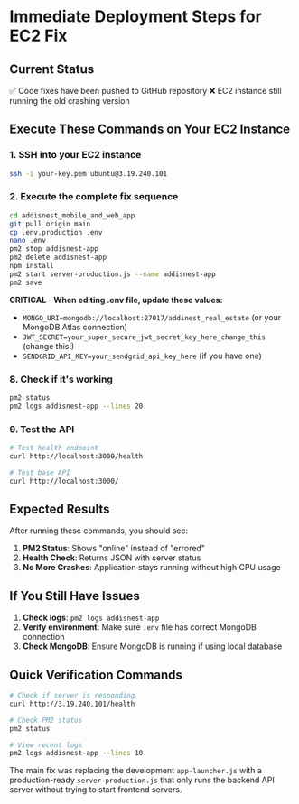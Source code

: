 # Immediate Deployment Steps for EC2 Fix

## Current Status
✅ Code fixes have been pushed to GitHub repository
❌ EC2 instance still running the old crashing version

## Execute These Commands on Your EC2 Instance

### 1. SSH into your EC2 instance
```bash
ssh -i your-key.pem ubuntu@3.19.240.101
```

### 2. Execute the complete fix sequence
```bash
cd addisnest_mobile_and_web_app
git pull origin main
cp .env.production .env
nano .env
pm2 stop addisnest-app
pm2 delete addisnest-app
npm install
pm2 start server-production.js --name addisnest-app
pm2 save
```

**CRITICAL - When editing .env file, update these values:**
- `MONGO_URI=mongodb://localhost:27017/addinest_real_estate` (or your MongoDB Atlas connection)
- `JWT_SECRET=your_super_secure_jwt_secret_key_here_change_this` (change this!)
- `SENDGRID_API_KEY=your_sendgrid_api_key_here` (if you have one)

### 8. Check if it's working
```bash
pm2 status
pm2 logs addisnest-app --lines 20
```

### 9. Test the API
```bash
# Test health endpoint
curl http://localhost:3000/health

# Test base API
curl http://localhost:3000/
```

## Expected Results

After running these commands, you should see:

1. **PM2 Status**: Shows "online" instead of "errored"
2. **Health Check**: Returns JSON with server status
3. **No More Crashes**: Application stays running without high CPU usage

## If You Still Have Issues

1. **Check logs**: `pm2 logs addisnest-app`
2. **Verify environment**: Make sure `.env` file has correct MongoDB connection
3. **Check MongoDB**: Ensure MongoDB is running if using local database

## Quick Verification Commands
```bash
# Check if server is responding
curl http://3.19.240.101/health

# Check PM2 status
pm2 status

# View recent logs
pm2 logs addisnest-app --lines 10
```

The main fix was replacing the development `app-launcher.js` with a production-ready `server-production.js` that only runs the backend API server without trying to start frontend servers.
